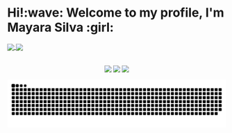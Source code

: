 <h1>  Hi!:wave:  Welcome to my profile, I'm Mayara Silva :girl: </h1>

 <div>
  <a href="https://github.com/mayaradeveloper">
  <img height="180em"   align="center" src="https://github-readme-stats.vercel.app/api?username=mayaradeveloper&show_icons=true&theme=jolly&include_all_commits=true&count_private=true"/>
  <img height="180em"  align="center" src="https://github-readme-stats.vercel.app/api/top-langs/?username=ellen2121&&layout=compact&hide=shell&theme=jolly"/>
</div>

  
<br>
 <br>
<div  align="center"> 
  <a href="https://www.youtube.com/channel/UCV20YEmCJUB8CrRQpIfDSyg" target="_blank"><img heigth="120" width="120" src="https://img.shields.io/badge/-Youtube-%23EA4335?style=for-the-badge&logo=youtube&logoColor=white" target="_blank"></a>
  <a href="https://www.instagram.com/mayara.jds/" target="_blank"><img heigth="140" width="140" src="https://img.shields.io/badge/-Instagram-%23E4405F?style=for-the-badge&logo=instagram&logoColor=white" target="_blank"></a>
  <a href="https://www.linkedin.com/in/mayarajds/" target="_blank"><img heigth="130" width="130" src="https://img.shields.io/badge/-LinkedIn-%230077B5?style=for-the-badge&logo=linkedin&logoColor=white" target="_blank"></a> 
 
  ![Snake animation](https://github.com/ellen2121/ellen2121/blob/output/github-contribution-grid-snake.svg)
 
</div>
